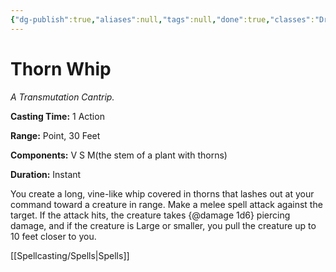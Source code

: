 ```yaml
---
{"dg-publish":true,"aliases":null,"tags":null,"done":true,"classes":"Druid, Artificer,","spellLevel":0,"school":"Transmutation","source":"PHB","permalink":"/spells/thorn-whip/","dgHomeLink":false,"dgPassFrontmatter":true}
---
```


# Thorn Whip
*A Transmutation Cantrip.*

**Casting Time:** 1 Action

**Range:** Point, 30 Feet

**Components:** V S M(the stem of a plant with thorns)

**Duration:** Instant

You create a long, vine-like whip covered in thorns that lashes out at your command toward a creature in range. Make a melee spell attack against the target. If the attack hits, the creature takes {@damage 1d6} piercing damage, and if the creature is Large or smaller, you pull the creature up to 10 feet closer to you.

[[Spellcasting/Spells|Spells]]